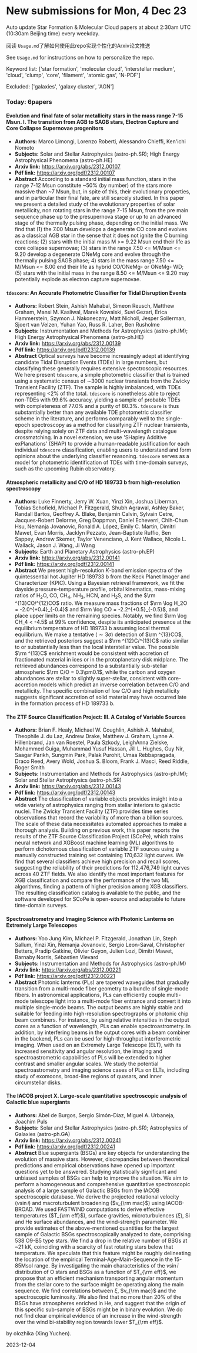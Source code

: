# New submissions for Mon,  4 Dec 23
Auto update Star Formation & Molecular Cloud papers at about 2:30am UTC (10:30am Beijing time) every weekday.


阅读 `Usage.md`了解如何使用此repo实现个性化的Arxiv论文推送

See `Usage.md` for instructions on how to personalize the repo. 


Keyword list: ['star formation', 'molecular cloud', 'interstellar medium', 'cloud', 'clump', 'core', 'filament', 'atomic gas', 'N-PDF']


Excluded: ['galaxies', 'galaxy cluster', 'AGN']


### Today: 6papers 
#### Evolution and final fate of solar metallicity stars in the mass range  7-15 Msun. I. The transition from AGB to SAGB stars, Electron Capture and  Core Collapse Supernovae progenitors
 - **Authors:** Marco Limongi, Lorenzo Roberti, Alessandro Chieffi, Ken'ichi Nomoto
 - **Subjects:** Solar and Stellar Astrophysics (astro-ph.SR); High Energy Astrophysical Phenomena (astro-ph.HE)
 - **Arxiv link:** https://arxiv.org/abs/2312.00107
 - **Pdf link:** https://arxiv.org/pdf/2312.00107
 - **Abstract**
 According to a standard initial mass function, stars in the range 7-12 Msun constitute ~50% (by number) of the stars more massive than ~7 Msun, but, in spite of this, their evolutionary properties, and in particular their final fate, are still scarcely studied. In this paper we present a detailed study of the evolutionary properties of solar metallicity, non rotating stars in the range 7-15 Msun, from the pre main sequence phase up to the presupernova stage or up to an advanced stage of the thermally pulsing phase, depending on the initial mass. We find that (1) the 7.00 Msun develops a degenerate CO core and evolves as a classical AGB star in the sense that it does not ignite the C burning reactions; (2) stars with the initial mass M >= 9.22 Msun end their life as core collapse supernovae; (3) stars in the range 7.50 <= M/Msun <= 9.20 develop a degenerate ONeMg core and evolve through the thermally pulsing SAGB phase; 4) stars in the mass range 7.50 <= M/Msun <= 8.00 end their life as hybrid CO/ONeMg- or ONeMg- WD; (5) stars with the initial mass in the range 8.50 <= M/Msun <= 9.20 may potentially explode as electron capture supernovae.
#### $\texttt{tdescore}$: An Accurate Photometric Classifier for Tidal  Disruption Events
 - **Authors:** Robert Stein, Ashish Mahabal, Simeon Reusch, Matthew Graham, Mansi M. Kasliwal, Marek Kowalski, Suvi Gezari, Erica Hammerstein, Szymon J. Nakoneczny, Matt Nicholl, Jesper Sollerman, Sjoert van Velzen, Yuhan Yao, Russ R. Laher, Ben Rusholme
 - **Subjects:** Instrumentation and Methods for Astrophysics (astro-ph.IM); High Energy Astrophysical Phenomena (astro-ph.HE)
 - **Arxiv link:** https://arxiv.org/abs/2312.00139
 - **Pdf link:** https://arxiv.org/pdf/2312.00139
 - **Abstract**
 Optical surveys have become increasingly adept at identifying candidate Tidal Disruption Events (TDEs) in large numbers, but classifying these generally requires extensive spectroscopic resources. We here present $\texttt{tdescore}$, a simple photometric classifier that is trained using a systematic census of $\sim$3000 nuclear transients from the Zwicky Transient Facility (ZTF). The sample is highly imbalanced, with TDEs representing $<$2% of the total. $\texttt{tdescore}$ is nonetheless able to reject non-TDEs with 99.6% accuracy, yielding a sample of probable TDEs with completeness of 77.0% and a purity of 80.3%. $\texttt{tdescore}$ is thus substantially better than any available TDE photometric classifier scheme in the literature, and performs comparably well to the single-epoch spectroscopy as a method for classifying ZTF nuclear transients, despite relying solely on ZTF data and multi-wavelength catalogue crossmatching. In a novel extension, we use 'SHapley Additive exPlanations' (SHAP) to provide a human-readable justification for each individual $\texttt{tdescore}$ classification, enabling users to understand and form opinions about the underlying classifier reasoning. $\texttt{tdescore}$ serves as a model for photometric identification of TDEs with time-domain surveys, such as the upcoming Rubin observatory.
#### Atmospheric metallicity and C/O of HD 189733 b from high-resolution  spectroscopy
 - **Authors:** Luke Finnerty, Jerry W. Xuan, Yinzi Xin, Joshua Liberman, Tobias Schofield, Michael P. Fitzgerald, Shubh Agrawal, Ashley Baker, Randall Bartos, Geoffrey A. Blake, Benjamin Calvin, Sylvain Cetre, Jacques-Robert Delorme, Greg Doppman, Daniel Echeverri, Chih-Chun Hsu, Nemanja Jovanovic, Ronald A. López, Emily C. Martin, Dimitri Mawet, Evan Morris, Jacklyn Pezzato, Jean-Baptiste Ruffio, Ben Sappey, Andrew Skemer, Taylor Venenciano, J. Kent Wallace, Nicole L. Wallack, Jason J. Wang, Ji Wang
 - **Subjects:** Earth and Planetary Astrophysics (astro-ph.EP)
 - **Arxiv link:** https://arxiv.org/abs/2312.00141
 - **Pdf link:** https://arxiv.org/pdf/2312.00141
 - **Abstract**
 We present high-resolution $K$-band emission spectra of the quintessential hot Jupiter HD 189733 b from the Keck Planet Imager and Characterizer (KPIC). Using a Bayesian retrieval framework, we fit the dayside pressure-temperature profile, orbital kinematics, mass-mixing ratios of H$_2$O, CO, CH$_4$, NH$_3$, HCN, and H$_2$S, and the $\rm ^{13}CO/^{12}CO$ ratio. We measure mass fractions of $\rm \log H_2O = -2.0^{+0.4}_{-0.4}$ and $\rm \log CO = -2.2^{+0.5}_{-0.5}$, and place upper limits on the remaining species. Notably, we find $\rm \log CH_4 < -4.5$ at 99\% confidence, despite its anticipated presence at the equilibrium temperature of HD 189733 b assuming local thermal equilibrium. We make a tentative ($\sim3\sigma$) detection of $\rm ^{13}CO$, and the retrieved posteriors suggest a $\rm ^{12}C/^{13}C$ ratio similar to or substantially less than the local interstellar value. The possible $\rm ^{13}C$ enrichment would be consistent with accretion of fractionated material in ices or in the protoplanetary disk midplane. The retrieved abundances correspond to a substantially sub-stellar atmospheric $\rm C/O = 0.3\pm0.1$, while the carbon and oxygen abundances are stellar to slightly super-stellar, consistent with core-accretion models which predict an inverse correlation between C/O and metallicity. The specific combination of low C/O and high metallicity suggests significant accretion of solid material may have occurred late in the formation process of HD 189733 b.
#### The ZTF Source Classification Project: III. A Catalog of Variable  Sources
 - **Authors:** Brian F. Healy, Michael W. Coughlin, Ashish A. Mahabal, Theophile J. du Laz, Andrew Drake, Matthew J. Graham, Lynne A. Hillenbrand, Jan van Roestel, Paula Szkody, LeighAnna Zielske, Mohammed Guiga, Muhammad Yusuf Hassan, Jill L. Hughes, Guy Nir, Saagar Parikh, Sungmin Park, Palak Purohit, Umaa Rebbapragada, Draco Reed, Avery Wold, Joshua S. Bloom, Frank J. Masci, Reed Riddle, Roger Smith
 - **Subjects:** Instrumentation and Methods for Astrophysics (astro-ph.IM); Solar and Stellar Astrophysics (astro-ph.SR)
 - **Arxiv link:** https://arxiv.org/abs/2312.00143
 - **Pdf link:** https://arxiv.org/pdf/2312.00143
 - **Abstract**
 The classification of variable objects provides insight into a wide variety of astrophysics ranging from stellar interiors to galactic nuclei. The Zwicky Transient Facility (ZTF) provides time series observations that record the variability of more than a billion sources. The scale of these data necessitates automated approaches to make a thorough analysis. Building on previous work, this paper reports the results of the ZTF Source Classification Project (SCoPe), which trains neural network and XGBoost machine learning (ML) algorithms to perform dichotomous classification of variable ZTF sources using a manually constructed training set containing 170,632 light curves. We find that several classifiers achieve high precision and recall scores, suggesting the reliability of their predictions for 112,476,749 light curves across 40 ZTF fields. We also identify the most important features for XGB classification and compare the performance of the two ML algorithms, finding a pattern of higher precision among XGB classifiers. The resulting classification catalog is available to the public, and the software developed for SCoPe is open-source and adaptable to future time-domain surveys.
#### Spectroastrometry and Imaging Science with Photonic Lanterns on  Extremely Large Telescopes
 - **Authors:** Yoo Jung Kim, Michael P. Fitzgerald, Jonathan Lin, Steph Sallum, Yinzi Xin, Nemanja Jovanovic, Sergio Leon-Saval, Christopher Betters, Pradip Gatkine, Olivier Guyon, Julien Lozi, Dimitri Mawet, Barnaby Norris, Sébastien Vievard
 - **Subjects:** Instrumentation and Methods for Astrophysics (astro-ph.IM)
 - **Arxiv link:** https://arxiv.org/abs/2312.00221
 - **Pdf link:** https://arxiv.org/pdf/2312.00221
 - **Abstract**
 Photonic lanterns (PLs) are tapered waveguides that gradually transition from a multi-mode fiber geometry to a bundle of single-mode fibers. In astronomical applications, PLs can efficiently couple multi-mode telescope light into a multi-mode fiber entrance and convert it into multiple single-mode beams. The output beams are highly stable and suitable for feeding into high-resolution spectrographs or photonic chip beam combiners. For instance, by using relative intensities in the output cores as a function of wavelength, PLs can enable spectroastrometry. In addition, by interfering beams in the output cores with a beam combiner in the backend, PLs can be used for high-throughput interferometric imaging. When used on an Extremely Large Telescope (ELT), with its increased sensitivity and angular resolution, the imaging and spectroastrometric capabilities of PLs will be extended to higher contrast and smaller angular scales. We study the potential spectroastrometry and imaging science cases of PLs on ELTs, including study of exomoons, broad-line regions of quasars, and inner circumstellar disks.
#### The IACOB project X. Large-scale quantitative spectroscopic analysis of  Galactic blue supergiants
 - **Authors:** Abel de Burgos, Sergio Simón-Díaz, Miguel A. Urbaneja, Joachim Puls
 - **Subjects:** Solar and Stellar Astrophysics (astro-ph.SR); Astrophysics of Galaxies (astro-ph.GA)
 - **Arxiv link:** https://arxiv.org/abs/2312.00241
 - **Pdf link:** https://arxiv.org/pdf/2312.00241
 - **Abstract**
 Blue supergiants (BSGs) are key objects for understanding the evolution of massive stars. However, discrepancies between theoretical predictions and empirical observations have opened up important questions yet to be answered. Studying statistically significant and unbiased samples of BSGs can help to improve the situation. We aim to perform a homogeneous and comprehensive quantitative spectroscopic analysis of a large sample of Galactic BSGs from the IACOB spectroscopic database. We derive the projected rotational velocity ($v\sin i$) and macroturbulent broadening ($v_{\rm mac}$) using IACOB-BROAD. We used FASTWIND computations to derive effective temperatures ($T_{\rm eff}$), surface gravities, microturbulences ($\xi$), Si and He surface abundances, and the wind-strength parameter. We provide estimates of the above-mentioned quantities for the largest sample of Galactic BSGs spectroscopically analyzed to date, comprising 538 O9-B5 type stars. We find a drop in the relative number of BSGs at ~21 kK, coinciding with a scarcity of fast rotating stars below that temperature. We speculate that this feature might be roughly delineating the location of the empirical Terminal-Age-Main-Sequence in the 15-85Msol range. By investigating the main characteristics of the $v\sin i$ distribution of O stars and BSGs as a function of $T_{\rm eff}$, we propose that an efficient mechanism transporting angular momentum from the stellar core to the surface might be operating along the main sequence. We find correlations between $\xi$, $v_{\rm mac}$ and the spectroscopic luminosity. We also find that no more than 20% of the BSGs have atmospheres enriched in He, and suggest that the origin of this specific sub-sample of BSGs might be in binary evolution. We do not find clear empirical evidence of an increase in the wind-strength over the wind bi-stability region towards lower $T_{\rm eff}$.


by olozhika (Xing Yuchen). 


2023-12-04
